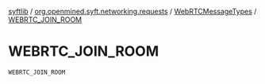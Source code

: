 [syftlib](../../index.md) / [org.openmined.syft.networking.requests](../index.md) / [WebRTCMessageTypes](index.md) / [WEBRTC_JOIN_ROOM](./-w-e-b-r-t-c_-j-o-i-n_-r-o-o-m.md)

# WEBRTC_JOIN_ROOM

`WEBRTC_JOIN_ROOM`